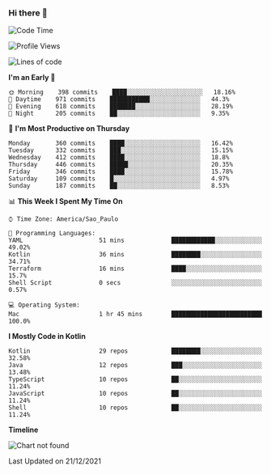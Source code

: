 ### Hi there 👋

<!--
**fernandonogueira/fernandonogueira** is a ✨ _special_ ✨ repository because its `README.md` (this file) appears on your GitHub profile.

Here are some ideas to get you started:

- 🔭 I’m currently working on ...
- 🌱 I’m currently learning ...
- 👯 I’m looking to collaborate on ...
- 🤔 I’m looking for help with ...
- 💬 Ask me about ...
- 📫 How to reach me: ...
- 😄 Pronouns: ...
- ⚡ Fun fact: ...
-->

<!--START_SECTION:waka-->
![Code Time](http://img.shields.io/badge/Code%20Time-1%2C186%20hrs%208%20mins-blue)

![Profile Views](http://img.shields.io/badge/Profile%20Views-1-blue)

![Lines of code](https://img.shields.io/badge/From%20Hello%20World%20I%27ve%20Written-329%20Thousand%20lines%20of%20code-blue)

**I'm an Early 🐤** 

```text
🌞 Morning    398 commits    ████░░░░░░░░░░░░░░░░░░░░░   18.16% 
🌆 Daytime    971 commits    ███████████░░░░░░░░░░░░░░   44.3% 
🌃 Evening    618 commits    ███████░░░░░░░░░░░░░░░░░░   28.19% 
🌙 Night      205 commits    ██░░░░░░░░░░░░░░░░░░░░░░░   9.35%

```
📅 **I'm Most Productive on Thursday** 

```text
Monday       360 commits    ████░░░░░░░░░░░░░░░░░░░░░   16.42% 
Tuesday      332 commits    ███░░░░░░░░░░░░░░░░░░░░░░   15.15% 
Wednesday    412 commits    ████░░░░░░░░░░░░░░░░░░░░░   18.8% 
Thursday     446 commits    █████░░░░░░░░░░░░░░░░░░░░   20.35% 
Friday       346 commits    ████░░░░░░░░░░░░░░░░░░░░░   15.78% 
Saturday     109 commits    █░░░░░░░░░░░░░░░░░░░░░░░░   4.97% 
Sunday       187 commits    ██░░░░░░░░░░░░░░░░░░░░░░░   8.53%

```


📊 **This Week I Spent My Time On** 

```text
⌚︎ Time Zone: America/Sao_Paulo

💬 Programming Languages: 
YAML                     51 mins             ████████████░░░░░░░░░░░░░   49.02% 
Kotlin                   36 mins             ████████░░░░░░░░░░░░░░░░░   34.71% 
Terraform                16 mins             ████░░░░░░░░░░░░░░░░░░░░░   15.7% 
Shell Script             0 secs              ░░░░░░░░░░░░░░░░░░░░░░░░░   0.57%

💻 Operating System: 
Mac                      1 hr 45 mins        █████████████████████████   100.0%

```

**I Mostly Code in Kotlin** 

```text
Kotlin                   29 repos            ████████░░░░░░░░░░░░░░░░░   32.58% 
Java                     12 repos            ███░░░░░░░░░░░░░░░░░░░░░░   13.48% 
TypeScript               10 repos            ██░░░░░░░░░░░░░░░░░░░░░░░   11.24% 
JavaScript               10 repos            ██░░░░░░░░░░░░░░░░░░░░░░░   11.24% 
Shell                    10 repos            ██░░░░░░░░░░░░░░░░░░░░░░░   11.24%

```


**Timeline**

![Chart not found](https://raw.githubusercontent.com/fernandonogueira/fernandonogueira/master/charts/bar_graph.png) 


 Last Updated on 21/12/2021
<!--END_SECTION:waka-->
